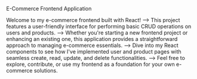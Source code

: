 E-Commerce Frontend Application

Welcome to my e-commerce frontend built with React! 
--> This project features a user-friendly interface for performing basic CRUD operations on users and products. 
--> Whether you're starting a new frontend project or enhancing an existing one, this application provides a straightforward approach to managing e-commerce essentials.
--> Dive into my React components to see how I've implemented user and product pages with seamless create, read, update, and delete functionalities. 
--> Feel free to explore, contribute, or use my frontend as a foundation for your own e-commerce solutions.
